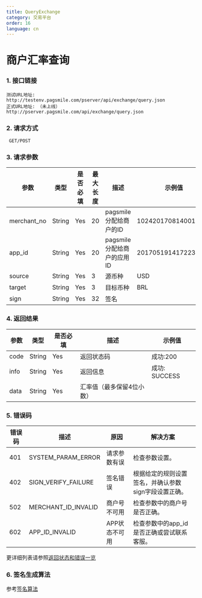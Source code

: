 ```yaml
---
title: QueryExchange
category: 交易平台
order: 16
language: cn
---
```


# 商户汇率查询

### 1. 接口链接

    测试URL地址: http://testenv.pagsmile.com/pserver/api/exchange/query.json
    正式URL地址: （未上线）http://pserver.pagsmile.com/api/exchange/query.json
    
### 2. 请求方式

     GET/POST

### 3. 请求参数

参数 | 类型 | 是否必填 | 最大长度 | 描述 | 示例值
---  | ---  | ---      | ---      | ---  | ---
merchant_no | String | Yes | 20 | pagsmile分配给商户的ID | 1024201708140012289
app_id | String | Yes | 20 | pagsmile分配给商户的应用ID | 2017051914172236111
source | String | Yes | 3 | 源币种 | USD
target | String | Yes | 3 | 目标币种 | BRL
sign | String | Yes | 32 | 签名 | 


### 4. 返回结果 

参数 | 类型 | 是否必填 | 描述 | 示例值
---  | ---  | ---   | ---  | ---
code | String | Yes | 返回状态码 | 成功:200 
info | String | Yes | 返回信息 | 成功: SUCCESS
data | String | Yes | 汇率值（最多保留4位小数）

### 5. 错误码

错误码 | 描述 | 原因 | 解决方案
---  | ---  | ---  | ---
401 | SYSTEM_PARAM_ERROR | 请求参数有误 | 检查参数设置。
402 | SIGN_VERIFY_FAILURE | 签名错误 | 根据给定的规则设置签名，并确认参数sign字段设置正确。
502 | MERCHANT_ID_INVALID | 商户号不可用 | 检查参数中的商户号是否正确。
602 | APP_ID_INVALID | APP状态不可用 | 检查参数中的app_id是否正确或尝试联系客服。

更详细列表请参照[返回状态和错误一览](../ReturnResult)

### 6. 签名生成算法  

参考[签名算法](../DriectSign)
